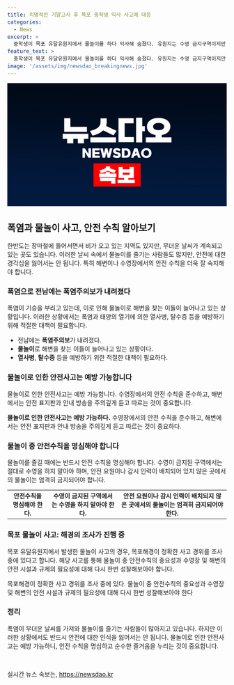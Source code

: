```yaml
---
title: 치명적인 기말고사 후 목포 중학생 익사 사고에 대응
categories:
  - News
excerpt: >
  중학생이 목포 유달유원지에서 물놀이를 하다 익사해 숨졌다. 유원지는 수영 금지구역이지만 안전요원이나 감시인력이 없다. 2006년부터 출입이 통제된 이곳은 익사와 실족사고 위험이 높다. 목포해경은 정확한 경위를 조사 중이다. [KBS 뉴스 허재희 기자 보도]
feature_text: >
  중학생이 목포 유달유원지에서 물놀이를 하다 익사해 숨졌다. 유원지는 수영 금지구역이지만 안전요원이나 감시인력이 없다. 2006년부터 출입이 통제된 이곳은 익사와 실족사고 위험이 높다. 목포해경은 정확한 경위를 조사 중이다. [KBS 뉴스 허재희 기자 보도]
image: '/assets/img/newsdao_breakingnews.jpg'
---
```


<p><img src="/assets/img/newsdao_breakingnews.jpg" alt="ranknews 속보" /></p>

<h2 data-ke-size="size26">폭염과 물놀이 사고, 안전 수칙 알아보기</h2>

<p data-ke-size="size16">한반도는 장마철에 들어서면서 비가 오고 있는 지역도 있지만, 무더운 날씨가 계속되고 있는 곳도 있습니다. 이러한 날씨 속에서 물놀이를 즐기는 사람들도 많지만, 안전에 대한 경각심을 잃어서는 안 됩니다. 특히 해변이나 수영장에서의 안전 수칙을 더욱 잘 숙지해야 합니다.</p>

<h3>폭염으로 전남에는 폭염주의보가 내려졌다</h3>

<p data-ke-size="size16">폭염이 기승을 부리고 있는데, 이로 인해 물놀이로 해변을 찾는 이들이 늘어나고 있는 상황입니다. 이러한 상황에서는 폭염과 태양의 열기에 의한 열사병, 탈수증 등을 예방하기 위해 적절한 대책이 필요합니다.</p>

<ul>
  <li>전남에는 <b>폭염주의보</b>가 내려졌다.</li>
  <li><b>물놀이</b>로 해변을 찾는 이들이 늘어나고 있는 상황이다.</li>
  <li><b>열사병</b>, <b>탈수증</b> 등을 예방하기 위한 적절한 대책이 필요하다.</li>
</ul>

<h3>물놀이로 인한 안전사고는 예방 가능합니다</h3>

<p data-ke-size="size16">물놀이로 인한 안전사고는 예방 가능합니다. 수영장에서의 안전 수칙을 준수하고, 해변에서는 안전 표지판과 안내 방송을 주의깊게 듣고 따르는 것이 중요합니다.</p>

<p data-ke-size="size16"><b>물놀이로 인한 안전사고는 예방 가능하다.</b> 수영장에서의 안전 수칙을 준수하고, 해변에서는 안전 표지판과 안내 방송을 주의깊게 듣고 따르는 것이 중요하다.</p>

<h3>물놀이 중 안전수칙을 명심해야 합니다</h3>

<p data-ke-size="size16">물놀이를 즐길 때에는 반드시 안전 수칙을 명심해야 합니다. 수영이 금지된 구역에서는 절대로 수영을 하지 말아야 하며, 안전 요원이나 감시 인력이 배치되어 있지 않은 곳에서의 물놀이는 엄격히 금지되어야 합니다.</p>

<table>
  <tr>
    <td style="text-align: center; height: 17px;"><b>안전수칙을 명심해야 한다.</b></td>
    <td style="text-align: center; height: 17px;"><b>수영이 금지된 구역에서는 수영을 하지 말아야 한다.</b></td>
    <td style="text-align: center; height: 17px;"><b>안전 요원이나 감시 인력이 배치되지 않은 곳에서의 물놀이는 엄격히 금지되어야 한다.</b></td>
  </tr>
</table>

<h3>목포 물놀이 사고: 해경의 조사가 진행 중</h3>

<p data-ke-size="size16">목포 유달유원지에서 발생한 물놀이 사고의 경우, 목포해경이 정확한 사고 경위를 조사 중에 있다고 합니다. 해당 사고를 통해 물놀이 중 안전수칙의 중요성과 수영장 및 해변의 안전 시설과 규제의 필요성에 대해 다시 한번 성찰해보아야 합니다.</p>

<p data-ke-size="size16">목포해경이 정확한 사고 경위를 조사 중에 있다. 물놀이 중 안전수칙의 중요성과 수영장 및 해변의 안전 시설과 규제의 필요성에 대해 다시 한번 성찰해보아야 한다</p>

<h3>정리</h3>

<p data-ke-size="size16">폭염이 무더운 날씨를 가져와 물놀이를 즐기는 사람들이 많아지고 있습니다. 하지만 이러한 상황에서도 반드시 안전에 대한 인식을 잃어서는 안 됩니다. 물놀이로 인한 안전사고는 예방 가능하니, 안전 수칙을 명심하고 순수한 즐거움을 누리는 것이 중요합니다.</p>

<p data-ke-size="size16">&nbsp;</p>
실시간 뉴스 속보는, <a href="https://newsdao.kr" rel="dofollow">https://newsdao.kr</a>


